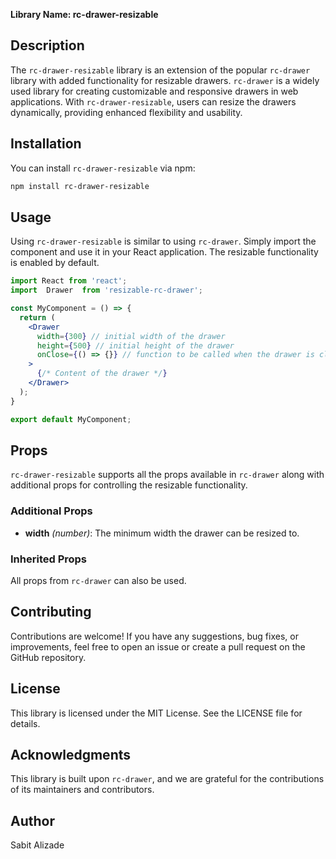 **Library Name: rc-drawer-resizable**

## Description

The `rc-drawer-resizable` library is an extension of the popular `rc-drawer` library with added functionality for resizable drawers. `rc-drawer` is a widely used library for creating customizable and responsive drawers in web applications. With `rc-drawer-resizable`, users can resize the drawers dynamically, providing enhanced flexibility and usability.

## Installation

You can install `rc-drawer-resizable` via npm:

```bash
npm install rc-drawer-resizable
```

## Usage

Using `rc-drawer-resizable` is similar to using `rc-drawer`. Simply import the component and use it in your React application. The resizable functionality is enabled by default.

```jsx
import React from 'react';
import  Drawer  from 'resizable-rc-drawer';

const MyComponent = () => {
  return (
    <Drawer
      width={300} // initial width of the drawer
      height={500} // initial height of the drawer
      onClose={() => {}} // function to be called when the drawer is closed
    >
      {/* Content of the drawer */}
    </Drawer>
  );
}

export default MyComponent;
```

## Props

`rc-drawer-resizable` supports all the props available in `rc-drawer` along with additional props for controlling the resizable functionality.

### Additional Props

- **width** *(number)*: The minimum width the drawer can be resized to.

### Inherited Props

All props from `rc-drawer` can also be used.

## Contributing

Contributions are welcome! If you have any suggestions, bug fixes, or improvements, feel free to open an issue or create a pull request on the GitHub repository.

## License

This library is licensed under the MIT License. See the LICENSE file for details.

## Acknowledgments

This library is built upon `rc-drawer`, and we are grateful for the contributions of its maintainers and contributors.

## Author

Sabit Alizade
